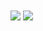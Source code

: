 <!--状态展示：-->
<img align="center"  src="https://github-readme-stats.vercel.app/api?username=weng-xiu&show_icons=true&theme=radical"/>

<!--语言使用统计：-->
<img align="center"  src="https://github-readme-stats.vercel.app/api/top-langs/?username=weng-xiu&theme=radical&layout=compact"  />

